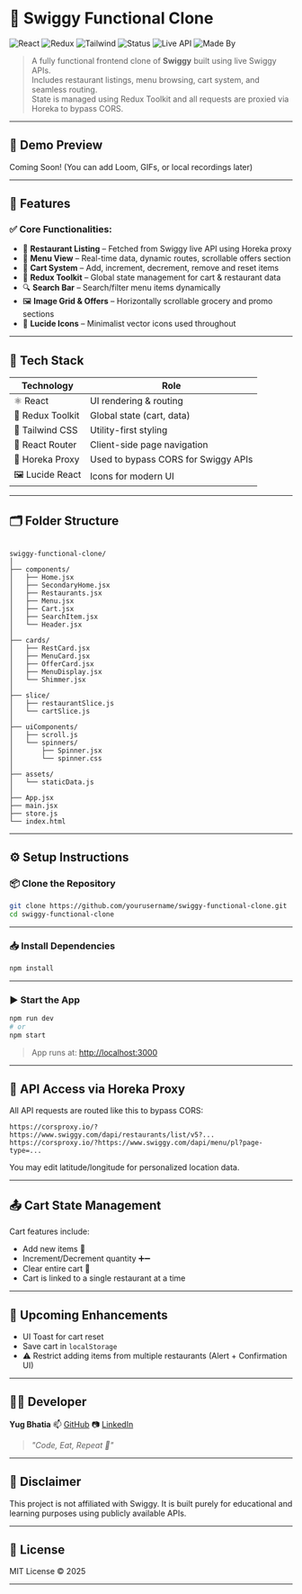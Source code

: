 
# 🍛 Swiggy Functional Clone

![React](https://img.shields.io/badge/React-18.2-blue?logo=react)
![Redux](https://img.shields.io/badge/Redux-Toolkit-purple?logo=redux)
![Tailwind](https://img.shields.io/badge/Styled%20with-TailwindCSS-blue?logo=tailwindcss)
![Status](https://img.shields.io/badge/Status-Functional%20Clone-green)
![Live API](https://img.shields.io/badge/API-Swiggy%20Live-yellow)
![Made By](https://img.shields.io/badge/Made%20by-Your%20Name-blue)

> A fully functional frontend clone of **Swiggy** built using live Swiggy APIs.  
> Includes restaurant listings, menu browsing, cart system, and seamless routing.  
> State is managed using Redux Toolkit and all requests are proxied via Horeka to bypass CORS.

---

## 🎥 Demo Preview

Coming Soon! (You can add Loom, GIFs, or local recordings later)

<!-- Example:
![Demo](https://github.com/your-username/swiggy-clone/assets/demo.gif)
-->

---

## 📌 Features

### ✅ Core Functionalities:

- 🏪 **Restaurant Listing** – Fetched from Swiggy live API using Horeka proxy  
- 📖 **Menu View** – Real-time data, dynamic routes, scrollable offers section  
- 🛒 **Cart System** – Add, increment, decrement, remove and reset items  
- 🧠 **Redux Toolkit** – Global state management for cart & restaurant data  
- 🔍 **Search Bar** – Search/filter menu items dynamically  
- 🖼️ **Image Grid & Offers** – Horizontally scrollable grocery and promo sections  
- 🎯 **Lucide Icons** – Minimalist vector icons used throughout

---

## 🧱 Tech Stack

| Technology      | Role                             |
|-----------------|----------------------------------|
| ⚛️ React         | UI rendering & routing           |
| 🧠 Redux Toolkit | Global state (cart, data)        |
| 💅 Tailwind CSS  | Utility-first styling            |
| 🔀 React Router  | Client-side page navigation      |
| 🧲 Horeka Proxy  | Used to bypass CORS for Swiggy APIs |
| 🖼️ Lucide React  | Icons for modern UI             |

---

## 🗂️ Folder Structure

```

swiggy-functional-clone/
│
├── components/
│   ├── Home.jsx
│   ├── SecondaryHome.jsx
│   ├── Restaurants.jsx
│   ├── Menu.jsx
│   ├── Cart.jsx
│   ├── SearchItem.jsx
│   └── Header.jsx
│
├── cards/
│   ├── RestCard.jsx
│   ├── MenuCard.jsx
│   ├── OfferCard.jsx
│   ├── MenuDisplay.jsx
│   └── Shimmer.jsx
│
├── slice/
│   ├── restaurantSlice.js
│   └── cartSlice.js
│
├── uiComponents/
│   ├── scroll.js
│   └── spinners/
│       ├── Spinner.jsx
│       └── spinner.css
│
├── assets/
│   └── staticData.js
│
├── App.jsx
├── main.jsx
├── store.js
└── index.html

````

---

## ⚙️ Setup Instructions

### 📦 Clone the Repository

```bash
git clone https://github.com/yourusername/swiggy-functional-clone.git
cd swiggy-functional-clone
````

---

### 📥 Install Dependencies

```bash
npm install
```

---

### ▶️ Start the App

```bash
npm run dev
# or
npm start
```

> App runs at: [http://localhost:3000](http://localhost:3000)

---

## 🔌 API Access via Horeka Proxy

All API requests are routed like this to bypass CORS:

```
https://corsproxy.io/?https://www.swiggy.com/dapi/restaurants/list/v5?...  
https://corsproxy.io/?https://www.swiggy.com/dapi/menu/pl?page-type=...  
```

You may edit latitude/longitude for personalized location data.

---

## 📤 Cart State Management

Cart features include:

* Add new items 🛒
* Increment/Decrement quantity ➕➖
* Clear entire cart 🧹
* Cart is linked to a single restaurant at a time

---

## 🔮 Upcoming Enhancements

* UI Toast for cart reset
* Save cart in `localStorage`
* ⚠️ Restrict adding items from multiple restaurants (Alert + Confirmation UI)
---

## 🙋‍♂️ Developer

**Yug Bhatia**
📫 [GitHub](https://github.com/yb175)
📷 [LinkedIn](https://linkedin.com/in/yourlinkedin)

> *"Code, Eat, Repeat 🍔"*

---

## 🛑 Disclaimer

This project is not affiliated with Swiggy.
It is built purely for educational and learning purposes using publicly available APIs.

---

## 📜 License

MIT License © 2025



---

